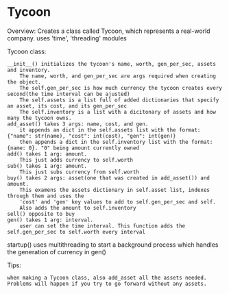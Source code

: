 # Tycoon
Overview: 
	Creates a class called Tycoon, which represents a real-world company. 
	uses 'time', 'threading' modules
	
Tycoon class:

    __init__() initializes the tycoon's name, worth, gen_per_sec, assets and inventory. 
		The name, worth, and gen_per_sec are args required when creating the object. 
		The self.gen_per_sec is how much currency the tycoon creates every second(the time interval can be ajusted)
		The self.assets is a list full of added dictionaries that specify an asset, its cost, and its gen_per_sec
		The self.inventory is a list with a dicitonary of assets and how many the tycoon owns.		
	add_asset() takes 3 args: name, cost, and gen.
		it appends an dict in the self.assets list with the format: {"name": str(name), "cost": int(cost), "gen": int(gen)}
		then appends a dict in the self.inventory list with the format: {name: 0}. "0" being amount currently owned
	add() takes 1 arg: amount.
		This just adds currency to self.worth
	sub() takes 1 arg: amount.
		This just subs currency from self.worth
	buy() takes 2 args: asset(one that was created in add_asset()) and amount. 
		This examens the assets dictionary in self.asset list, indexes through them and uses the 
		'cost' and 'gen' key values to add to self.gen_per_sec and self.
		Also adds the amount to self.inventory
	sell() opposite to buy
	gen() takes 1 arg: interval.
		user can set the time interval. This function adds the self.gen_per_sec to self.worth every interval
startup() uses multithreading to start a background process which handles the generation of currency in gen()

Tips:

	when making a Tycoon class, also add_asset all the assets needed. 
	Problems will happen if you try to go forward without any assets. 
		
	
	
	

